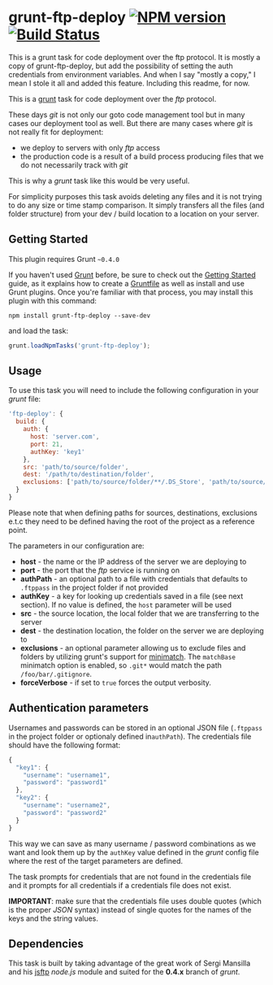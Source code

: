 # grunt-ftp-deploy [![NPM version][npm-image]][npm-url] [![Build Status][travis-image]][travis-url]

This is a grunt task for code deployment over the ftp protocol. It is mostly a copy of grunt-ftp-deploy, but add the possibility of setting the auth credentials from environment variables. And when I say "mostly a copy," I mean I stole it all and added this feature. Including this readme, for now.

This is a [grunt](https://github.com/gruntjs/grunt) task for code deployment over the _ftp_ protocol.

These days _git_ is not only our goto code management tool but in many cases our deployment tool as well. But there are many cases where _git_ is not really fit for deployment:

* we deploy to servers with only _ftp_ access
* the production code is a result of a build process producing files that we do not necessarily track with _git_

This is why a _grunt_ task like this would be very useful.

For simplicity purposes this task avoids deleting any files and it is not trying to do any size or time stamp comparison. It simply transfers all the files (and folder structure) from your dev / build location to a location on your server.

## Getting Started

This plugin requires Grunt `~0.4.0`

If you haven't used [Grunt](http://gruntjs.com/) before, be sure to check out the [Getting Started](http://gruntjs.com/getting-started) guide, as it explains how to create a [Gruntfile](http://gruntjs.com/sample-gruntfile) as well as install and use Grunt plugins. Once you're familiar with that process, you may install this plugin with this command:

```shell
npm install grunt-ftp-deploy --save-dev
```

and load the task:

```javascript
grunt.loadNpmTasks('grunt-ftp-deploy');
```

## Usage

To use this task you will need to include the following configuration in your _grunt_ file:

```javascript
'ftp-deploy': {
  build: {
    auth: {
      host: 'server.com',
      port: 21,
      authKey: 'key1'
    },
    src: 'path/to/source/folder',
    dest: '/path/to/destination/folder',
    exclusions: ['path/to/source/folder/**/.DS_Store', 'path/to/source/folder/**/Thumbs.db', 'path/to/dist/tmp']
  }
}
```

Please note that when defining paths for sources, destinations, exclusions e.t.c they need to be defined having the root of the project as a reference point.

The parameters in our configuration are:

* **host** - the name or the IP address of the server we are deploying to
* **port** - the port that the _ftp_ service is running on
* **authPath** - an optional path to a file with credentials that defaults to `.ftppass` in the project folder if not provided
* **authKey** - a key for looking up credentials saved in a file (see next section). If no value is defined, the `host` parameter will be used
* **src** - the source location, the local folder that we are transferring to the server
* **dest** - the destination location, the folder on the server we are deploying to
* **exclusions** - an optional parameter allowing us to exclude files and folders by utilizing grunt's support for [minimatch](https://github.com/isaacs/minimatch). The `matchBase` minimatch option is enabled, so `.git*` would match the path `/foo/bar/.gitignore`.
* **forceVerbose** - if set to `true` forces the output verbosity.

## Authentication parameters

Usernames and passwords can be stored in an optional JSON file (`.ftppass` in the project folder or optionaly defined in`authPath`). The credentials file should have the following format:

```javascript
{
  "key1": {
    "username": "username1",
    "password": "password1"
  },
  "key2": {
    "username": "username2",
    "password": "password2"
  }
}
```

This way we can save as many username / password combinations as we want and look them up by the `authKey` value defined in the _grunt_ config file where the rest of the target parameters are defined.

The task prompts for credentials that are not found in the credentials file and it prompts for all credentials if a credentials file does not exist.

**IMPORTANT**: make sure that the credentials file uses double quotes (which is the proper _JSON_ syntax) instead of single quotes for the names of the keys and the string values.

## Dependencies

This task is built by taking advantage of the great work of Sergi Mansilla and his [jsftp](https://github.com/sergi/jsftp) _node.js_ module and suited for the **0.4.x** branch of _grunt_.

[npm-url]: https://npmjs.org/package/grunt-ftp-deploy-i
[npm-image]: https://img.shields.io/npm/v/grunt-ftp-deploy-i.svg
[travis-url]: http://travis-ci.org/andreavaghi/grunt-ftp-deploy-i
[travis-image]: https://img.shields.io/travis/andreavaghi/grunt-ftp-deploy-i/master.svg
